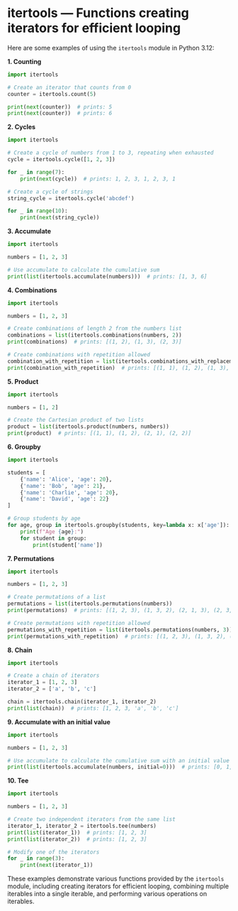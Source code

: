 # itertools — Functions creating iterators for efficient looping

Here are some examples of using the `itertools` module in Python 3.12:

**1. Counting**

```python
import itertools

# Create an iterator that counts from 0
counter = itertools.count(5)

print(next(counter))  # prints: 5
print(next(counter))  # prints: 6
```

**2. Cycles**

```python
import itertools

# Create a cycle of numbers from 1 to 3, repeating when exhausted
cycle = itertools.cycle([1, 2, 3])

for _ in range(7):
    print(next(cycle))  # prints: 1, 2, 3, 1, 2, 3, 1

# Create a cycle of strings
string_cycle = itertools.cycle('abcdef')

for _ in range(10):
    print(next(string_cycle))
```

**3. Accumulate**

```python
import itertools

numbers = [1, 2, 3]

# Use accumulate to calculate the cumulative sum
print(list(itertools.accumulate(numbers)))  # prints: [1, 3, 6]
```

**4. Combinations**

```python
import itertools

numbers = [1, 2, 3]

# Create combinations of length 2 from the numbers list
combinations = list(itertools.combinations(numbers, 2))
print(combinations)  # prints: [(1, 2), (1, 3), (2, 3)]

# Create combinations with repetition allowed
combination_with_repetition = list(itertools.combinations_with_replacement(numbers, 2))
print(combination_with_repetition)  # prints: [(1, 1), (1, 2), (1, 3), (2, 2), (2, 3), (3, 3)]
```

**5. Product**

```python
import itertools

numbers = [1, 2]

# Create the Cartesian product of two lists
product = list(itertools.product(numbers, numbers))
print(product)  # prints: [(1, 1), (1, 2), (2, 1), (2, 2)]
```

**6. Groupby**

```python
import itertools

students = [
    {'name': 'Alice', 'age': 20},
    {'name': 'Bob', 'age': 21},
    {'name': 'Charlie', 'age': 20},
    {'name': 'David', 'age': 22}
]

# Group students by age
for age, group in itertools.groupby(students, key=lambda x: x['age']):
    print(f"Age {age}:")
    for student in group:
        print(student['name'])
```

**7. Permutations**

```python
import itertools

numbers = [1, 2, 3]

# Create permutations of a list
permutations = list(itertools.permutations(numbers))
print(permutations)  # prints: [(1, 2, 3), (1, 3, 2), (2, 1, 3), (2, 3, 1), (3, 1, 2), (3, 2, 1)]

# Create permutations with repetition allowed
permutations_with_repetition = list(itertools.permutations(numbers, 3))
print(permutations_with_repetition)  # prints: [(1, 2, 3), (1, 3, 2), (2, 1, 3), (2, 3, 1), (3, 1, 2), (3, 2, 1)]
```

**8. Chain**

```python
import itertools

# Create a chain of iterators
iterator_1 = [1, 2, 3]
iterator_2 = ['a', 'b', 'c']

chain = itertools.chain(iterator_1, iterator_2)
print(list(chain))  # prints: [1, 2, 3, 'a', 'b', 'c']
```

**9. Accumulate with an initial value**

```python
import itertools

numbers = [1, 2, 3]

# Use accumulate to calculate the cumulative sum with an initial value of 0
print(list(itertools.accumulate(numbers, initial=0)))  # prints: [0, 1, 3, 6]
```

**10. Tee**

```python
import itertools

numbers = [1, 2, 3]

# Create two independent iterators from the same list
iterator_1, iterator_2 = itertools.tee(numbers)
print(list(iterator_1))  # prints: [1, 2, 3]
print(list(iterator_2))  # prints: [1, 2, 3]

# Modify one of the iterators
for _ in range(3):
    print(next(iterator_1))
```

These examples demonstrate various functions provided by the `itertools` module, including creating iterators for efficient looping, combining multiple iterables into a single iterable, and performing various operations on iterables.
